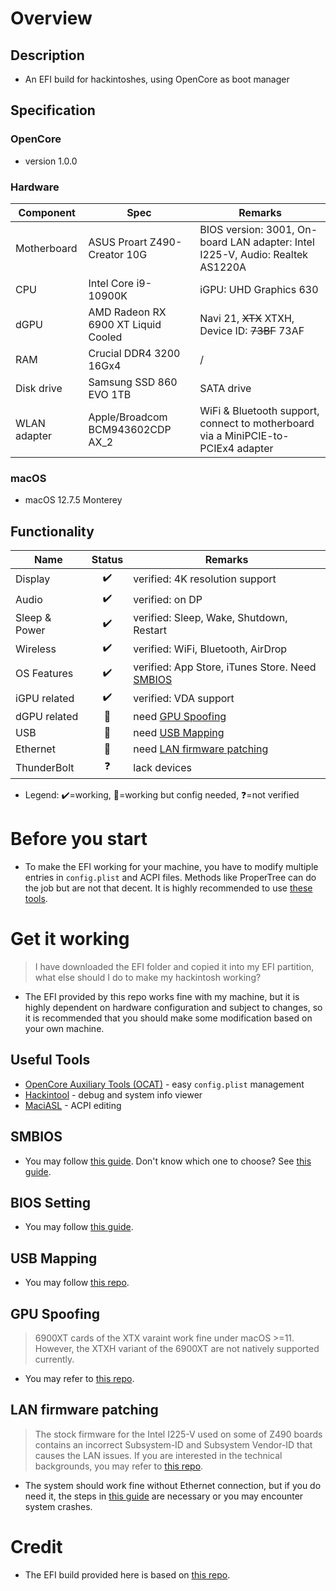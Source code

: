 # Overview
## Description
* An EFI build for hackintoshes, using OpenCore as boot manager

## Specification
### OpenCore
* version 1.0.0
### Hardware
| Component | Spec | Remarks |
| --- | --- | --- |
| Motherboard | ASUS Proart Z490-Creator 10G | BIOS version: 3001, On-board LAN adapter: Intel I225-V, Audio: Realtek AS1220A |
| CPU | Intel Core i9-10900K | iGPU: UHD Graphics 630 |
| dGPU | AMD Radeon RX 6900 XT Liquid Cooled | Navi 21, ~~XTX~~ XTXH, Device ID: ~~73BF~~ 73AF |
| RAM | Crucial DDR4 3200 16Gx4 | / |
| Disk drive | Samsung SSD 860 EVO 1TB | SATA drive |
| WLAN adapter | Apple/Broadcom BCM943602CDP AX_2 | WiFi & Bluetooth support, connect to motherboard via a MiniPCIE-to-PCIEx4 adapter |
### macOS
* macOS 12.7.5 Monterey

## Functionality
| Name | Status | Remarks |
| --- | :---: | --- |
| Display | ✔️ | verified: 4K resolution support |
| Audio | ✔️ | verified: on DP |
| Sleep & Power | ✔️ | verified: Sleep, Wake, Shutdown, Restart |
| Wireless | ✔️ | verified: WiFi, Bluetooth, AirDrop |
| OS Features | ✔️ | verified: App Store, iTunes Store. Need [SMBIOS](#smbios) |
| iGPU related | ✔️ | verified: VDA support |
| dGPU related | 🔶 | need [GPU Spoofing](#gpu-spoofing) |
| USB | 🔶 | need [USB Mapping](#usb-mapping) |
| Ethernet | 🔶 | need [LAN firmware patching](#lan-firmware-patching) |
| ThunderBolt | ❓ | lack devices |
* Legend: ✔️=working, 🔶=working but config needed, ❓=not verified

# Before you start
* To make the EFI working for your machine, you have to modify multiple entries in `config.plist` and ACPI files. Methods like ProperTree can do the job but are not that decent. It is highly recommended to use [these tools](#useful-tools).

# Get it working
> I have downloaded the EFI folder and copied it into my EFI partition, what else should I do to make my hackintosh working?
* The EFI provided by this repo works fine with my machine, but it is highly dependent on hardware configuration and subject to changes, so it is recommended that you should make some modification based on your own machine.

## Useful Tools
* [OpenCore Auxiliary Tools (OCAT)](https://github.com/ic005k/OCAuxiliaryTools) - easy `config.plist` management
* [Hackintool](https://github.com/benbaker76/Hackintool) - debug and system info viewer
* [MaciASL](https://github.com/acidanthera/MaciASL) - ACPI editing
## SMBIOS
* You may follow [this guide](https://chriswayg.gitbook.io/opencore-visual-beginners-guide/step-by-step/oc-auxiliary-tools#platform-info). Don't know which one to choose? See [this guide](https://dortania.github.io/OpenCore-Install-Guide/extras/smbios-support.html#how-to-decide).
## BIOS Setting
* You may follow [this guide](https://www.tonymacx86.com/threads/storks-thunderball-ii-build-asus-proart-z490-creator-thunderbolt-3-i5-10400-rx-580.305775/#BIOS).
## USB Mapping
* You may follow [this repo](https://github.com/USBToolBox/tool).
## GPU Spoofing
> 6900XT cards of the XTX varaint work fine under macOS >=11. However, the XTXH variant of the 6900XT are not natively supported currently.
* You may refer to [this repo](https://github.com/TylerLyczak/Unsupported-6900XT-Hackintosh-Fix).
## LAN firmware patching
> The stock firmware for the Intel I225-V used on some of Z490 boards contains an incorrect Subsystem-ID and Subsystem Vendor-ID that causes the LAN issues. If you are interested in the technical backgrounds, you may refer to [this repo](https://github.com/5T33Z0/Gigabyte-Z490-Vision-G-Hackintosh-OpenCore/blob/main/I225-V_FIX.md#preparations).
* The system should work fine without Ethernet connection, but if you do need it, the steps in [this guide](https://benjenq.pixnet.net/blog/post/47745510) are necessary or you may encounter system crashes.

# Credit
* The EFI build provided here is based on [this repo](https://github.com/TylerLyczak/Hackintosh-10850k-ASUS-Z490-XII-Hero-6900XT).
